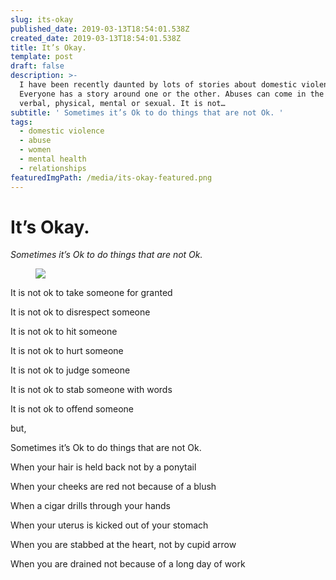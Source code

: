 ```yaml
---
slug: its-okay
published_date: 2019-03-13T18:54:01.538Z
created_date: 2019-03-13T18:54:01.538Z
title: It’s Okay.
template: post
draft: false
description: >-
  I have been recently daunted by lots of stories about domestic violence.
  Everyone has a story around one or the other. Abuses can come in the form of
  verbal, physical, mental or sexual. It is not…
subtitle: ' Sometimes it’s Ok to do things that are not Ok. '
tags:
  - domestic violence
  - abuse
  - women
  - mental health
  - relationships
featuredImgPath: /media/its-okay-featured.png
---
```

# It’s Okay.

_Sometimes it’s Ok to do things that are not Ok._

<figure>

![](/media/its-okay-featured.png)

</figure>

It is not ok to take someone for granted

It is not ok to disrespect someone

It is not ok to hit someone

It is not ok to hurt someone

It is not ok to judge someone

It is not ok to stab someone with words

It is not ok to offend someone

but,

Sometimes it’s Ok to do things that are not Ok.

When your hair is held back not by a ponytail

When your cheeks are red not because of a blush

When a cigar drills through your hands

When your uterus is kicked out of your stomach

When you are stabbed at the heart, not by cupid arrow

When you are drained not because of a long day of work


